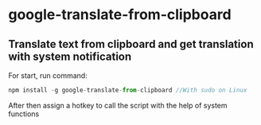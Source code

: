 # google-translate-from-clipboard

## Translate text from clipboard and get translation with system notification

For start, run command:
```javascript
npm install -g google-translate-from-clipboard //With sudo on Linux
```
After then assign a hotkey to call the script with the help of system functions
